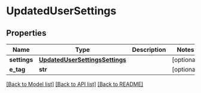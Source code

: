 # UpdatedUserSettings


## Properties
Name | Type | Description | Notes
------------ | ------------- | ------------- | -------------
**settings** | [**UpdatedUserSettingsSettings**](UpdatedUserSettingsSettings.md) |  | [optional] 
**e_tag** | **str** |  | [optional] 

[[Back to Model list]](../README.md#documentation-for-models) [[Back to API list]](../README.md#documentation-for-api-endpoints) [[Back to README]](../README.md)


